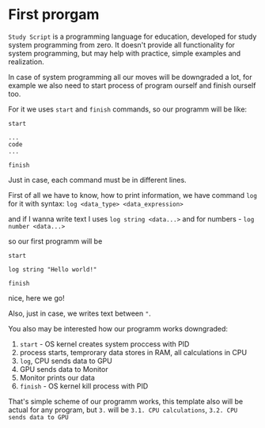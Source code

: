 # First prorgam

`Study Script` is a programming language for education, developed for study system programming from zero. It doesn't provide all functionality for system programming, but may help with practice, simple examples and realization.

In case of system programming all our moves will be downgraded a lot, for example we also need to start process of program ourself and finish ourself too.

For it we uses `start` and `finish` commands, so our programm will be like:

```
start

...
code
...

finish
```

Just in case, each command must be in different lines.

First of all we have to know, how to print information, we have command `log` for it with syntax:
`log <data_type> <data_expression>`

and if I wanna write text I uses `log string <data...>` and for numbers - `log number <data...>`

so our first programm will be

```
start

log string "Hello world!"

finish
```

nice, here we go!

Also, just in case, we writes text between `"`.

You also may be interested how our programm works downgraded:
1. `start` - OS kernel creates system proccess with PID
2. process starts, temprorary data stores in RAM, all calculations in CPU
3. `log`, CPU sends data to GPU
4. GPU sends data to Monitor
5. Monitor prints our data
6. `finish` - OS kernel kill process with PID

That's simple scheme of our programm works, this template also will be actual for any program, but `3.` will be `3.1. CPU calculations`, `3.2. CPU sends data to GPU`

